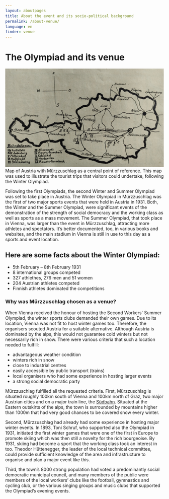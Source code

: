 ```yaml
---
layout: aboutpages
title: About the event and its socio-political background
permalink: /about-venue/
language: en
finder: venue
---
```


<h1>The Olympiad and its venue </h1>
<div class="grid-item" id="exhibit-image"><img src="/../media/Festfuehrer_Uebersicht_S22.jpg" class="img-fluid" alt="Map of Austria with Mürzzuschlag as a central point of reference. This map was used to illustrate the tourist trips that visitors could undertake, following the Winter Olympiad">Map of Austria with Mürzzuschlag as a central point of reference. This map was used to illustrate the tourist trips that visitors could undertake, following the Winter Olympiad. </div>
<p><span class="information">Following the first Olympiads, the second Winter and Summer Olympiad was set to take place in Austria. The Winter Olympiad in Mürzzuschlag was the first of two major sports events that were held in Austria in 1931. Both, the Winter and the Summer Olympiad, were significant events of the demonstration of the strength of social democracy and the working class as well as sports as a mass movement. The Summer Olympiad, that took place in Vienna, was larger than the event in Mürzzuschlag, attracting more athletes and spectators. It’s better documented, too, in various books and websites, and the main stadium in Vienna is still in use to this day as a sports and event location.</span></p>
<h2>Here are some facts about the Winter Olympiad:</h2>
<div class="facts-list">
    <ul>
        <li>5th February – 8th February 1931</li>
        <li>8 international groups competed</li>
        <li>327 athlethes, 276 men and 51 women</li>
        <li>204 Austrian athletes competed</li>
        <li>Finnish athletes dominated the competitions</li>
    </ul>
</div>
<h3>Why was Mürzzuschlag chosen as a venue?</h3>
<p><span class="information">When Vienna received the honour of hosting the Second Workers' Summer Olympiad, the winter sports clubs demanded their own games. Due to its location, Vienna was not fit to host winter games too. Therefore, the organisers scouted Austria for a suitable alternative. Although Austria is dominated by the alps, this would not guarantee cold winters but not necessarily rich in snow. There were various criteria that such a location needed to fulfill:</span></p>
<div class="facts-list">
    <ul>
        <li>advantageous weather condition</li>
        <li>winters rich in snow</li>
        <li>close to industrial centres</li>
        <li>easily accessible by public transport (trains)</li>
        <li>local organisers who had some experience in hosting larger events</li>
        <li>a strong social democratic party</li>
    </ul>
</div>
<p><span class="information">Mürzzuschlag fulfilled all the requested criteria. First, Mürzzuschlag is situated roughly 100km south of Vienna and 100km north of Graz, two major Austrian cities and on a major train line, the <a href="#" class="translation" data-toggle="tooltip" title="Southern train route">Südbahn</a>. Situated at the Eastern outskirts of the alps, the town is surrounded by mountains higher than 1000m that had very good chances to be covered snow every winter.</span></p> 
<p><span class="information">Second, Mürzzuschlag had already had some experience in hosting major winter events. In 1893, Toni Schruf, who supported also the Olympiad in 1931, initiated the first winter games that were one of the first in Europe to promote skiing which was then still a novelty for the rich bourgeoise. By 1931, skiing had become a sport that the working class took an interest in too. Theodor Hüttenegger, the leader of the local technical committee, could provide sufficient knowledge of the area and infrastructure to organise and plan a major event like this.</span></p>
<p><span class="information">Third, the town’s 8000 strong population had voted a predominantly social democratic municipal council, and many members of the public were members of the local workers’ clubs like the football, gymnastics and cycling club, or the various singing groups and music clubs that supported the Olympiad’s evening events.</span></p>






<!--This is the base Jekyll theme. You can find out more info about customizing your Jekyll theme, as well as basic Jekyll usage documentation at [jekyllrb.com](https://jekyllrb.com/)

You can find the source code for Minima at GitHub:
[jekyll][jekyll-organization] /
[minima](https://github.com/jekyll/minima)

You can find the source code for Jekyll at GitHub:
[jekyll][jekyll-organization] /
[jekyll](https://github.com/jekyll/jekyll)


[jekyll-organization]: https://github.com/jekyll-->
